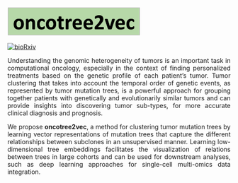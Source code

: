 <div align="left">
<img src="./docs/logo.png" width="300" height="auto">
</div>

[![bioRxiv](https://img.shields.io/badge/BioRxiv-10.1101/2023.11.16.567363-blue.svg)](https://www.biorxiv.org/content/10.1101/2023.11.16.567363v1)

<p align="justify">Understanding the genomic heterogeneity of tumors is an important task in computational oncology, especially in the context of finding personalized treatments based on the genetic profile of each patient’s tumor. Tumor clustering that takes into account the temporal order of genetic events, as represented by tumor mutation trees, is a powerful approach for grouping together patients with genetically and evolutionarily similar tumors and can provide insights into discovering tumor sub-types, for more accurate clinical diagnosis and prognosis.</p>

<p align="justify">We propose <b>oncotree2vec</b>, a method for clustering tumor mutation trees by learning vector representations of mutation trees that capture the different relationships between subclones in an unsupervised manner. Learning low-dimensional tree embeddings facilitates the visualization of relations between trees in large cohorts and can be used for downstream analyses, such as deep learning approaches for single-cell multi-omics data integration.</p>


